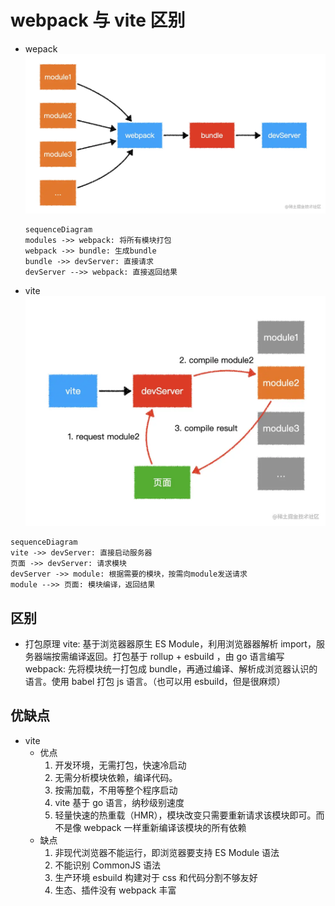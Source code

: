 # webpack 与 vite 区别

- wepack
  ![](./img/webpack.png)
  ```mermaid
  sequenceDiagram
  modules ->> webpack: 将所有模块打包
  webpack ->> bundle: 生成bundle
  bundle ->> devServer: 直接请求
  devServer -->> webpack: 直接返回结果
  ```
- vite
  ![](./img/vite.png)

```mermaid
sequenceDiagram
vite ->> devServer: 直接启动服务器
页面 ->> devServer: 请求模块
devServer ->> module: 根据需要的模块，按需向module发送请求
module -->> 页面: 模块编译，返回结果
```

## 区别

- 打包原理
  vite: 基于浏览器器原生 ES Module，利用浏览器器解析 import，服务器端按需编译返回。打包基于 rollup + esbuild ，由 go 语言编写
  webpack: 先将模块统一打包成 bundle，再通过编译、解析成浏览器认识的语言。使用 babel 打包 js 语言。（也可以用 esbuild，但是很麻烦）

## 优缺点

- vite
  - 优点
    1. 开发环境，无需打包，快速冷启动
    2. 无需分析模块依赖，编译代码。
    3. 按需加载，不用等整个程序启动
    4. vite 基于 go 语言，纳秒级别速度
    5. 轻量快速的热重载（HMR），模块改变只需要重新请求该模块即可。而不是像 webpack 一样重新编译该模块的所有依赖
  - 缺点
    1. 非现代浏览器不能运行，即浏览器要支持 ES Module 语法
    2. 不能识别 CommonJS 语法
    3. 生产环境 esbuild 构建对于 css 和代码分割不够友好
    4. 生态、插件没有 webpack 丰富
